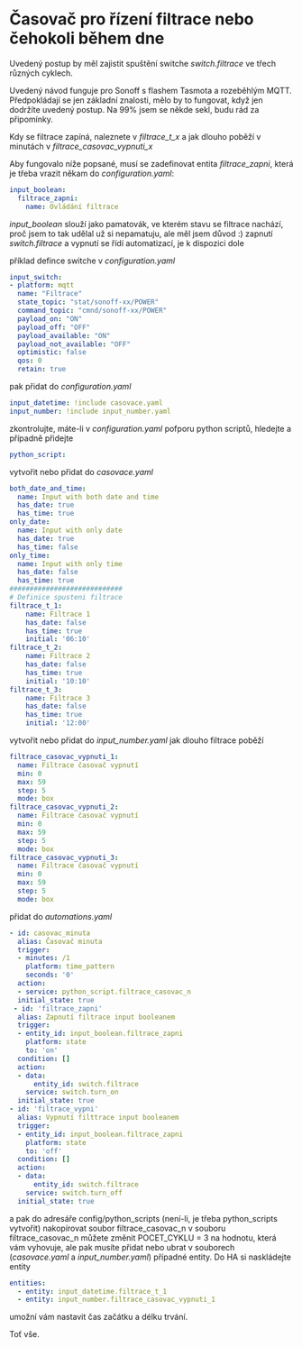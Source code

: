 # Časovač pro řízení filtrace nebo čehokoli během dne
Uvedený postup by měl zajistit spuštění switche *switch.filtrace* ve třech různých cyklech.

Uvedený návod funguje pro Sonoff s flashem Tasmota a rozeběhlým MQTT. Předpokládají se jen základní znalosti, mělo by to fungovat, když jen dodržíte uvedený postup. Na 99% jsem se někde sekl, budu rád za připomínky.

Kdy se filtrace zapíná, naleznete v *filtrace_t_x* a jak dlouho poběží v minutách v *filtrace_casovac_vypnuti_x*

Aby fungovalo níže popsané, musí se zadefinovat entita *filtrace_zapni*, která je třeba vrazit někam do *configuration.yaml*:

```yaml
input_boolean:
  filtrace_zapni:
    name: Ovládání filtrace
``` 
*input_boolean* slouží jako pamatovák, ve kterém stavu se filtrace nachází, proč jsem to tak udělal už si nepamatuju, ale měl jsem důvod :)
zapnutí *switch.filtrace* a vypnutí se řídí automatizací, je k dispozici dole

příklad defince switche v *configuration.yaml*
```yaml
input_switch: 
- platform: mqtt
  name: "Filtrace"
  state_topic: "stat/sonoff-xx/POWER"
  command_topic: "cmnd/sonoff-xx/POWER"
  payload_on: "ON"
  payload_off: "OFF"
  payload_available: "ON"
  payload_not_available: "OFF"
  optimistic: false
  qos: 0
  retain: true
``` 

pak přidat do *configuration.yaml*
```yaml
input_datetime: !include casovace.yaml 
input_number: !include input_number.yaml  
```

zkontrolujte, máte-li v *configuration.yaml* pofporu python scriptů, hledejte a případně přidejte
```yaml
python_script:
```


vytvořit nebo přidat do *casovace.yaml*
```yaml
both_date_and_time:
  name: Input with both date and time
  has_date: true
  has_time: true
only_date:
  name: Input with only date
  has_date: true
  has_time: false
only_time:
  name: Input with only time
  has_date: false
  has_time: true
############################
# Definice spusteni filtrace
filtrace_t_1:
    name: Filtrace 1
    has_date: false
    has_time: true
    initial: '06:10'
filtrace_t_2:
    name: Filtrace 2
    has_date: false
    has_time: true
    initial: '10:10'
filtrace_t_3:
    name: Filtrace 3
    has_date: false
    has_time: true
    initial: '12:00'
```
vytvořit nebo přidat do *input_number.yaml* jak dlouho filtrace poběží
```yaml
filtrace_casovac_vypnuti_1:
  name: Filtrace časovač vypnutí
  min: 0
  max: 59
  step: 5
  mode: box
filtrace_casovac_vypnuti_2:
  name: Filtrace časovač vypnutí
  min: 0
  max: 59
  step: 5
  mode: box
filtrace_casovac_vypnuti_3:
  name: Filtrace časovač vypnutí
  min: 0
  max: 59
  step: 5
  mode: box
```  
přidat do *automations.yaml*
```yaml
- id: casovac_minuta
  alias: Časovač minuta
  trigger:
  - minutes: /1
    platform: time_pattern
    seconds: '0'
  action:
  - service: python_script.filtrace_casovac_n
  initial_state: true
 - id: 'filtrace_zapni'
  alias: Zapnutí filtrace input booleanem
  trigger:
  - entity_id: input_boolean.filtrace_zapni
    platform: state
    to: 'on'
  condition: []
  action:
  - data:
      entity_id: switch.filtrace
    service: switch.turn_on
  initial_state: true
- id: 'filtrace_vypni'
  alias: Vypnutí filttrace input booleanem
  trigger:
  - entity_id: input_boolean.filtrace_zapni
    platform: state
    to: 'off'
  condition: []
  action:
  - data:
      entity_id: switch.filtrace
    service: switch.turn_off
  initial_state: true
```
a pak do adresáře config/python_scripts (není-li, je třeba python_scripts vytvořit) nakopírovat soubor filtrace_casovac_n
v souboru filtrace_casovac_n můžete změnit POCET_CYKLU = 3 na hodnotu, která vám vyhovuje, ale pak musíte přidat nebo ubrat v souborech
(*casovace.yaml* a *input_number.yaml*) případné entity.
Do HA si naskládejte entity 

```yaml
entities:
  - entity: input_datetime.filtrace_t_1
  - entity: input_number.filtrace_casovac_vypnuti_1
```
umožní vám nastavit čas začátku a délku trvání.

Toť vše.
